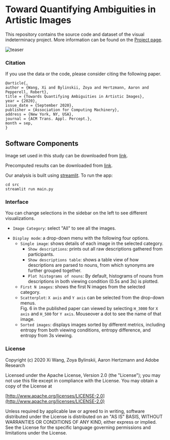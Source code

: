 # Toward Quantifying Ambiguities in Artistic Images

This repository contains the source code and dataset of the visual indeterminacy project. 
More information can be found on the [Project page](http://cybertron.cg.tu-berlin.de/xiwang/tap-project-page/).

![teaser](http://cybertron.cg.tu-berlin.de/xiwang/tap-project-page/files/teaser-02.jpg)


### Citation 

If you use the data or the code, please consider citing the following paper. 
```
@article{,
author = {Wang, Xi and Bylinskii, Zoya and Hertzmann, Aaron and Pepperell, Robert},
title = {Towards Quantifying Ambiguities in Artistic Images},
year = {2020},
issue_date = {September 2020},
publisher = {Association for Computing Machinery},
address = {New York, NY, USA},
journal = {ACM Trans. Appl. Percept.},
month = sep,
}
```

## Software Components

Image set used in this study can be downloaded from
[link](https://drive.google.com/file/d/1jKCcRIECSJSLO6M7GYGJyukKetpGh-Ox/view?usp=sharing).

Precomputed results can be downloaded from 
[link](https://drive.google.com/file/d/1EnI10uc3UlagtTtx4DLIVaBEmoJkQMe7/view?usp=sharing). 

Our analysis is built using [streamlit](https://www.streamlit.io/). To run the app: 
```
cd src
streamlit run main.py
```

### Interface
You can change selections in the sidebar on the left to see different visualizations.

* `Image Category`: select "All" to see all the images.

- `Display mode`: a drop-down menu with the following four options. 
    - `Single image`: shows details of each image in the selected category.     
        - `Show descriptions`: prints out all raw descriptions gathered from participants.
        - `Show descriptions table`: shows a table view of how descriptions are parsed to nouns, from which synonyms are further grouped together.
        - `Plot histograms of nouns`: By default, histograms of nouns from descriptions in both viewing condition (0.5s and 3s) is plotted.                
    - `First N images`: shows the first N images from the selected category.
    - `Scatterplot`: `X axis` and `Y axis` can be selected from the drop-down menus.  
    Fig. 6 in the published paper can viewed by selecting `H_3000` for `X axis` and `H_500` for `Y axis`.
    Mouseover a dot to see the name of that image.
    - `Sorted images`: displays images sorted by different metrics, including entropy from both viewing conditions,
     entropy difference, and entropy from 3s viewing.

### License 

Copyright (c) 2020 Xi Wang, Zoya Bylinskii, Aaron Hertzmann and Adobe Research

 Licensed under the Apache License, Version 2.0 (the "License");
 you may not use this file except in compliance with the License.
 You may obtain a copy of the License at

 [http://www.apache.org/licenses/LICENSE-2.0](http://www.apache.org/licenses/LICENSE-2.0)

 Unless required by applicable law or agreed to in writing, software
 distributed under the License is distributed on an "AS IS" BASIS,
 WITHOUT WARRANTIES OR CONDITIONS OF ANY KIND, either express or implied.
 See the License for the specific language governing permissions and
 limitations under the License.

